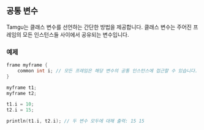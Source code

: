 ## 공통 변수

Tamgu는 클래스 변수를 선언하는 간단한 방법을 제공합니다. 클래스 변수는 주어진 프레임의 모든 인스턴스들 사이에서 공유되는 변수입니다.

### 예제

```cpp
frame myframe {
    common int i; // 모든 프레임은 해당 변수의 공통 인스턴스에 접근할 수 있습니다.
}

myframe t1;
myframe t2;

t1.i = 10;
t2.i = 15;

println(t1.i, t2.i); // 두 변수 모두에 대해 출력: 15 15
```